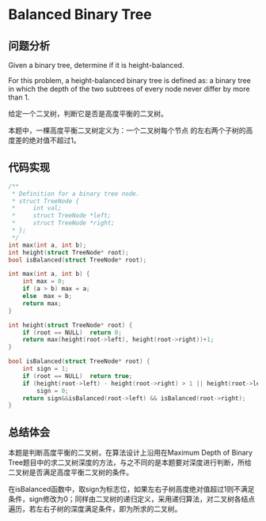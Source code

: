 #  Balanced Binary Tree

## 问题分析
Given a binary tree, determine if it is height-balanced.

For this problem, a height-balanced binary tree is defined as: a binary tree in which the depth of the two subtrees of every node never differ by more than 1.

给定一个二叉树，判断它是否是高度平衡的二叉树。

本题中，一棵高度平衡二叉树定义为：一个二叉树每个节点 的左右两个子树的高度差的绝对值不超过1。


## 代码实现
``` C
/**
 * Definition for a binary tree node.
 * struct TreeNode {
 *     int val;
 *     struct TreeNode *left;
 *     struct TreeNode *right;
 * };
 */
int max(int a, int b);
int height(struct TreeNode* root);
bool isBalanced(struct TreeNode* root);

int max(int a, int b) {
    int max = 0;
    if (a > b) max = a;
    else  max = b;
    return max;
}

int height(struct TreeNode* root) {
    if (root == NULL)  return 0;
    return max(height(root->left), height(root->right))+1;
}

bool isBalanced(struct TreeNode* root) {
    int sign = 1;
    if (root == NULL)  return true;
    if (height(root->left) - height(root->right) > 1 || height(root->left) - height(root->right) < -1)
        sign = 0;
    return sign&&isBalanced(root->left) && isBalanced(root->right);
}
```

## 总结体会
本题是判断高度平衡的二叉树，在算法设计上沿用在Maximum Depth of Binary Tree题目中的求二叉树深度的方法，与之不同的是本题要对深度进行判断，所给二叉树是否满足高度平衡二叉树的条件。

在isBalanced函数中，取sign为标志位，如果左右子树高度绝对值超过1则不满足条件，sign修改为0；同样由二叉树的递归定义，采用递归算法，对二叉树各结点遍历，若左右子树的深度满足条件，即为所求的二叉树。






